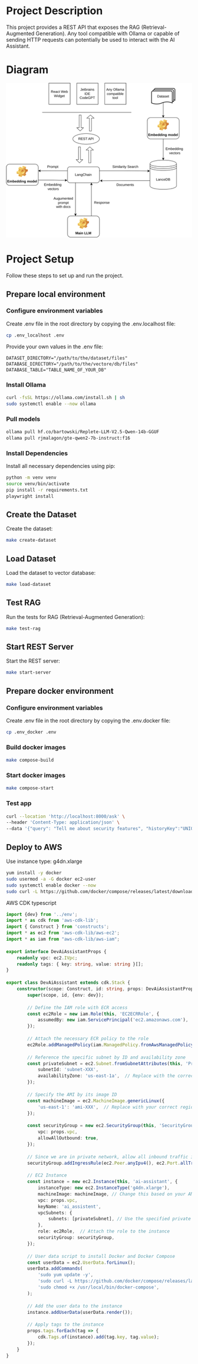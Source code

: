 # Project Description
This project provides a REST API that exposes the RAG (Retrieval-Augmented Generation).
Any tool compatible with Ollama or capable of sending HTTP requests can potentially be used to interact with the AI Assistant.

# Diagram
<a href="https://viewer.diagrams.net/?tags=%7B%7D&lightbox=1&highlight=0000ff&edit=_blank&layers=1&nav=1#R%3Cmxfile%3E%3Cdiagram%20name%3D%22Page-1%22%20id%3D%22ADbWfpu-NmmFFpKGbNPW%22%3E7VtZd5s4FP41fowPq6GP3ppp6%2FRk4pzp5KkHg4KVAcQIeUl%2F%2FUggFiFs0wRj90wf2qAr6Qa%2Bu18pA30a7m%2BxE6%2FvkAeCgaZ4%2B4E%2BG2iaZts6%2FcEorxlFVRUjo%2FgYepxWEpbwB%2BBEhVM30AOJsJAgFBAYi0QXRRFwiUBzMEY7cdkzCsTfGjs%2BkAhL1wlk6jfokXVGtU2lpP8BoL8mxffxmdDJF3NCsnY8tKuQ9PlAn2KESPYU7qcgYOjluGT7Ph6YLV4Mg4i02fCyu%2Fv%2B51d78%2Fgyuxt92ZlPi%2FDrDRfP1gk2%2FIMH2iig%2FCYe3LKXJq8cidG%2FG%2Famk2cUkZskldOYLlD1mAp7Us7TJ5%2F9XDiRC2aTnB19r5RjNskRKZhrFJyYPXoOcRKCMH2e7NaQgGXsuGxiR%2FWL0tYkDOhI5S%2FC9UXVC55VPDhEW4AJ2FdIHJ9bgEJA8CtdwmeNXFZcW%2FURH%2B9K0RcCXoti5yrH1c0veJcSoQ9cKD8jIFPCCnhUQ%2FkQYbJGPoqcYF5SJxhtIg8wtgodlWsWCMUcvRdAyCuHz9kQJGIL9pD8zbYPLZMPnzg39jzbVwev%2BSCiH1zdxcZPOUc2KPelo3zjQcklaINdcASdEfcIDvYBObJO406HQXdUETAIHAK3ovF3LtSRZHV3DowoZbG4k8QdOCvqVE%2BagxNAP6LPLgURYEpgag%2BpIxvziRUiBIV0IqE8YOQvwDPhAuCUCV8xMygNhtS1jetMU%2BpfNc6EaVU2RUcw9CkobgCpQAl9ugUO%2Fq5q9p7%2BG8aRfx7TLSyQm65pNZiu1mC69rksV9UkKT%2FMl4%2BUMr7%2FJBt1QAFLWrg9Sc4R2FVsfzawKs64dBWlf2Zuu5iPCCSvD6nSo2jesFqbloOE2hkZs6B6gF2EokN7QeS9cWcC%2FJDpRXUjE3ZlibvBW%2BruhBUij9SR3AMMqWwBXmb6LmwQOWYe5cQGa8ZWYgA%2B0qyCTWcSYpQ7tC0J51B3XVR3rW2kMs6m7k2pxIEon1BsApDpA8s0MM3cqP6xGbRhr3%2FKCLpA0DAFBNUPMoKaKQM4OhuARhcARiza9wOgrQ1bQGgNewVRDq2fAVlhGl4TSv40m3eV305prXN7%2F9gyvz3l1JM4K16e4Z7lbedwGR9Ej9EQH%2B1ew6Mlh0fgUBA05RtYsf%2Bhx5K6K0RSU68MSvu05yjiL3MRERBBE%2BuFgwidzJ4rAJgNAOS01kk2%2Fw33CLL4n8NvWXW%2FU0eWh%2FtsW7UkrnHSFeU4I54G1BmlUiq%2B%2Bx3FnSHLqc%2FiTqsWd%2FnUyeJOE4q7spzrurjLi7aT1d2opXr2U9xpchxfOJE%2FXaclXk3cpTDVi3Q86mWTbpuSL2ssm84WwXXrojZR7XYMrXYmoQ4V1RJsYmiXHZADdpGOigLj3cait7SVK%2BuE6HLomiF3wwq%2BRNIDqtPkJ5seIfS84FBVLWrNORKFWs5l6LJ1WQ3pcb6sc7jz6u%2FXKdLqNYauXrhMM9QuIOyzTFNOA9hvkWaMLpv2vCnr6SnpMbSWjly%2FKj%2Bev3bFKubhCnhpW0xTwuxgsCb0353tNgZs1FI0TWlo9fXa2TYufCYlHEkNbfu4CdNBPc26gFm3rWVyQ7oWu5aLmRk7om1ozCQEo3%2BKQ3JNFF4eEcO9zy4KDJ8DtHPX1IyG4SYg8MbjSd8Bb3CWs96RYFYNvUvb7jMoyplwxYNWepZ5h3HkhAyaaJXEqU90CcJJy3bkL5dJG4Z1MospzkSEVLoDeZE93mHV%2FBx5CzXahvdf0KfxjZwG%2Fg543cj6Rq1fw7BaNiW6iHiNwpZPFX7bZkVetSrXaBBXv7apSKherIdU9FhPNZHEBpKuGv02kJq6rcccX%2F8JSvPbqJcUtSqI2mop6htlqCh2rWFo2GeT9zExXnHDsPm15ULzHqMwlvPR9%2FhRDBL4w1mlrBjMMTsBSj%2FFnAxMdu2D6UTC%2FSgLu2nyO0UBYpLhJ2zPMAjqpDM0GevBUs6MrF6dr35R5%2FsT3Z23G0%2FDvcNj667FduRibrzx07orvT3Vyb2ImFujkjNc4Xfx20GqxZpCC8Q%2BEqhfyfBrF5iMhgq28QpYFyVss36Zkn49gCRGUQL%2Bt0LSalcMTEVOjpsui5zPPV%2F0fFVMmNrmxmnCVOTDPEG2Tl0r7yFBvq7OfLO85b7SEoYwcDAk7C2WtKZ3153a52XOWi19aNXOCpvugCuNZ11vMDc6LP94J7sRVP4NlD7%2FDw%3D%3D%3C%2Fdiagram%3E%3C%2Fmxfile%3E" target="_blank">
  <img src="./diagram.svg" alt="Diagram">
</a>

# Project Setup

Follow these steps to set up and run the project.

## Prepare local environment

### Configure environment variables

Create .env file in the root directory by copying the .env.localhost file:
```bash
cp .env_localhost .env 
```

Provide your own values in the .env file:
```env
DATASET_DIRECTORY="/path/to/the/dataset/files"
DATABASE_DIRECTORY="/path/to/the/vectore/db/files"
DATABASE_TABLE="TABLE_NAME_OF_YOUR_DB"
```

### Install Ollama
```bash
curl -fsSL https://ollama.com/install.sh | sh
sudo systemctl enable --now ollama
```

### Pull models
```bash
ollama pull hf.co/bartowski/Replete-LLM-V2.5-Qwen-14b-GGUF
ollama pull rjmalagon/gte-qwen2-7b-instruct:f16
```

### Install Dependencies
Install all necessary dependencies using pip:
```bash
python -m venv venv
source venv/bin/activate
pip install -r requirements.txt
playwright install
```

## Create the Dataset
Create the dataset:
```bash
make create-dataset
```

## Load Dataset
Load the dataset to vector database:
```bash
make load-dataset
```

## Test RAG
Run the tests for RAG (Retrieval-Augmented Generation):
```bash
make test-rag
```

## Start REST Server
Start the REST server:
```bash
make start-server
```

## Prepare docker environment

### Configure environment variables

Create .env file in the root directory by copying the .env.docker file:
```bash
cp .env_docker .env 
```

### Build docker images
```bash
make compose-build
```

### Start docker images
```bash
make compose-start
```

### Test app
```bash
curl --location 'http://localhost:8000/ask' \
--header 'Content-Type: application/json' \
--data '{"query": "Tell me about security features", "historyKey":"UNIQUE_CONVERSATION_ID_PROVIDED_BY_YOU"}'
```

## Deploy to AWS
Use instance type: g4dn.xlarge

```bash
yum install -y docker
sudo usermod -a -G docker ec2-user
sudo systemctl enable docker --now
sudo curl -L https://github.com/docker/compose/releases/latest/download/docker-compose-$(uname -s)-$(uname -m) -o /usr/local/bin/docker-compose
```

AWS CDK typescript
```typescript
import {dev} from '../env';
import * as cdk from 'aws-cdk-lib';
import { Construct } from 'constructs';
import * as ec2 from 'aws-cdk-lib/aws-ec2';
import * as iam from "aws-cdk-lib/aws-iam";

export interface DevAiAssistantProps {
    readonly vpc: ec2.IVpc;
    readonly tags: { key: string, value: string }[];
}

export class DevAiAssistant extends cdk.Stack {
    constructor(scope: Construct, id: string, props: DevAiAssistantProps) {
        super(scope, id, {env: dev});

        // Define the IAM role with ECR access
        const ec2Role = new iam.Role(this, 'EC2ECRRole', {
            assumedBy: new iam.ServicePrincipal('ec2.amazonaws.com'),
        });

        // Attach the necessary ECR policy to the role
        ec2Role.addManagedPolicy(iam.ManagedPolicy.fromAwsManagedPolicyName('AmazonEC2ContainerRegistryReadOnly'));

        // Reference the specific subnet by ID and availability zone
        const privateSubnet = ec2.Subnet.fromSubnetAttributes(this, 'PrivateSubnet', {
            subnetId: 'subnet-XXX',
            availabilityZone: 'us-east-1a',  // Replace with the correct AZ for your subnet
        });

        // Specify the AMI by its image ID
        const machineImage = ec2.MachineImage.genericLinux({
            'us-east-1': 'ami-XXX',  // Replace with your correct region and AMI ID
        });

        const securityGroup = new ec2.SecurityGroup(this, 'SecurityGroup', {
            vpc: props.vpc,
            allowAllOutbound: true,
        });

        // Since we are in private network, allow all inbound traffic is not a security risk
        securityGroup.addIngressRule(ec2.Peer.anyIpv4(), ec2.Port.allTraffic(), 'Allow all inbound traffic');

        // EC2 Instance
        const instance = new ec2.Instance(this, 'ai-assistant', {
            instanceType: new ec2.InstanceType('g4dn.xlarge'),
            machineImage: machineImage, // Change this based on your AMI requirements
            vpc: props.vpc,
            keyName: 'ai_assistent',
            vpcSubnets: {
                subnets: [privateSubnet], // Use the specified private subnet
            },
            role: ec2Role,  // Attach the role to the instance
            securityGroup: securityGroup,
        });

        // User data script to install Docker and Docker Compose
        const userData = ec2.UserData.forLinux();
        userData.addCommands(
            'sudo yum update -y',
            'sudo curl -L https://github.com/docker/compose/releases/latest/download/docker-compose-$(uname -s)-$(uname -m) -o /usr/local/bin/docker-compose',
            'sudo chmod +x /usr/local/bin/docker-compose',
        );

        // Add the user data to the instance
        instance.addUserData(userData.render());

        // Apply tags to the instance
        props.tags.forEach(tag => {
            cdk.Tags.of(instance).add(tag.key, tag.value);
        });
    }
}
```